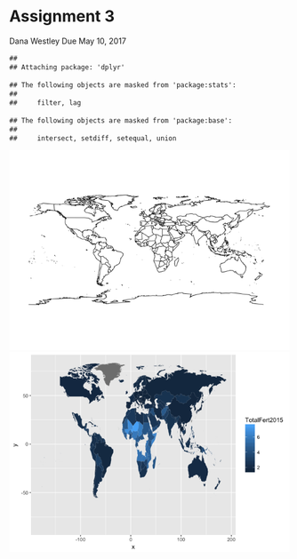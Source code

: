 Assignment 3
================
Dana Westley
Due May 10, 2017

    ## 
    ## Attaching package: 'dplyr'

    ## The following objects are masked from 'package:stats':
    ## 
    ##     filter, lag

    ## The following objects are masked from 'package:base':
    ## 
    ##     intersect, setdiff, setequal, union

![](Assignment3_files/figure-markdown_github/unnamed-chunk-1-1.png)![](Assignment3_files/figure-markdown_github/unnamed-chunk-1-2.png)
